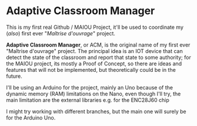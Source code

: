 # Adaptive Classroom Manager
This is my first real Github / MAIOU Project, it'll be used to coordinate my (*also*) first ever "*Maîtrise d'ouvrage*" project.

**Adaptive Classroom Manager**, or ACM, is the original name of my first ever "Maîtrise d'ouvrage" project.
The principal idea is an IOT device that can detect the state of the classroom and report that state to some authority; for the MAIOU project, its mostly a Proof of Concept, so there are ideas and features that will not be implemented, but theoretically could be in the future.

I'll be using an Arduino for the project, mainly an Uno because of the dynamic memory (RAM) limitations on the Nano, even though I'll try, the main limitation are the external libraries e.g. for the ENC28J60 chip

I might try working with different branches, but the main one will surely be for the Arduino Uno.
